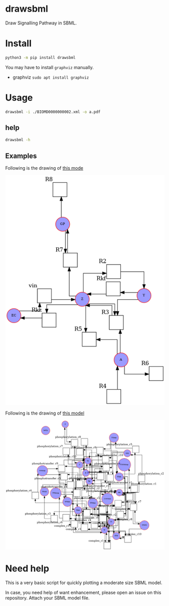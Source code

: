 # drawsbml

Draw Signalling Pathway in SBML.

# Install

```sh
python3 -m pip install drawsbml
```

You may have to install `graphviz` manually.

- graphviz
    `sudo apt install graphviz`


# Usage

```sh
drawsbml -i ./BIOMD0000000002.xml -o a.pdf
```

## help

```sh
drawsbml -h
```


## Examples

Following is the drawing of [this mode](https://www.ebi.ac.uk/biomodels-main/BIOMD0000000100)

![BIOMD0000000100.xml](./tests/BIOMD0000000100.xml.gv.png)

Following is the drawing of [this model](https://www.ebi.ac.uk/biomodels-main/BIOMD0000000200)

![BIOMD0000000200.xml](./tests/BIOMD0000000200.xml.gv.png)

# Need help

This is a very basic script for quickly plotting a moderate size SBML model.

In case, you need help of want enhancement, please open an issue on this repository. Attach your SBML model file.
